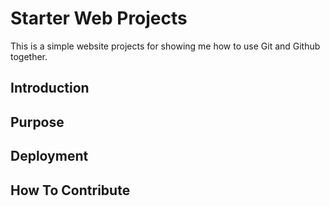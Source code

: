 # Starter Web Projects

This is a simple website projects for showing me how to use Git and Github together.

## Introduction

## Purpose

## Deployment

## How To Contribute